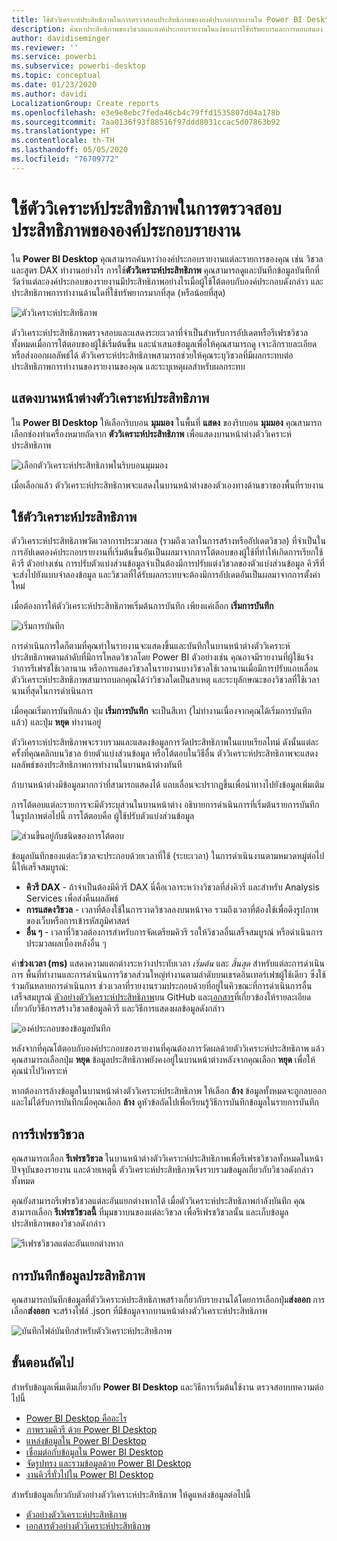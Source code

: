 ```yaml
---
title: ใช้ตัววิเคราะห์ประสิทธิภาพในการตรวจสอบประสิทธิภาพขององค์ประกอบรายงานใน Power BI Desktop
description: ค้นหาประสิทธิภาพของวิชวลและองค์ประกอบรายงานในแง่ของการใช้ทรัพยากรและการตอบสนอง
author: davidiseminger
ms.reviewer: ''
ms.service: powerbi
ms.subservice: powerbi-desktop
ms.topic: conceptual
ms.date: 01/23/2020
ms.author: davidi
LocalizationGroup: Create reports
ms.openlocfilehash: e3e9e8ebc7feda46cb4c79ffd1535807d04a178b
ms.sourcegitcommit: 7aa0136f93f88516f97ddd8031ccac5d07863b92
ms.translationtype: HT
ms.contentlocale: th-TH
ms.lasthandoff: 05/05/2020
ms.locfileid: "76709772"
---
```

# <a name="use-performance-analyzer-to-examine-report-element-performance"></a>ใช้ตัววิเคราะห์ประสิทธิภาพในการตรวจสอบประสิทธิภาพขององค์ประกอบรายงาน

ใน **Power BI Desktop** คุณสามารถค้นหาว่าองค์ประกอบรายงานแต่ละรายการของคุณ เช่น วิชวลและสูตร DAX ทำงานอย่างไร การใช้**ตัววิเคราะห์ประสิทธิภาพ** คุณสามารถดูและบันทึกข้อมูลบันทึกที่วัดว่าแต่ละองค์ประกอบของรายงานมีประสิทธิภาพอย่างไรเมื่อผู้ใช้โต้ตอบกับองค์ประกอบดังกล่าว และประสิทธิภาพการทำงานด้านใดที่ใช้ทรัพยากรมากที่สุด (หรือน้อยที่สุด)

![ตัววิเคราะห์ประสิทธิภาพ](media/desktop-performance-analyzer/performance-analyzer-01.png)

ตัววิเคราะห์ประสิทธิภาพตรวจสอบและแสดงระยะเวลาที่จำเป็นสำหรับการอัปเดตหรือรีเฟรชวิชวลทั้งหมดเมื่อการโต้ตอบของผู้ใช้เริ่มต้นขึ้น และนำเสนอข้อมูลเพื่อให้คุณสามารถดู เจาะลึกรายละเอียด หรือส่งออกผลลัพธ์ได้ ตัววิเคราะห์ประสิทธิภาพสามารถช่วยให้คุณระบุวิชวลที่มีผลกระทบต่อประสิทธิภาพการทำงานของรายงานของคุณ และระบุเหตุผลสำหรับผลกระทบ

## <a name="displaying-the-performance-analyzer-pane"></a>แสดงบานหน้าต่างตัววิเคราะห์ประสิทธิภาพ

ใน **Power BI Desktop** ให้เลือกริบบอน **มุมมอง** ในพื้นที่ **แสดง** ของริบบอน **มุมมอง** คุณสามารถเลือกช่องทำเครื่องหมายถัดจาก **ตัววิเคราะห์ประสิทธิภาพ** เพื่อแสดงบานหน้าต่างตัววิเคราะห์ประสิทธิภาพ

![เลือกตัววิเคราะห์ประสิทธิภาพในริบบอนมุมมอง](media/desktop-performance-analyzer/performance-analyzer-02.png)

เมื่อเลือกแล้ว ตัววิเคราะห์ประสิทธิภาพจะแสดงในบานหน้าต่างของตัวเองทางด้านขวาของพื้นที่รายงาน

## <a name="using-performance-analyzer"></a>ใช้ตัววิเคราะห์ประสิทธิภาพ

ตัววิเคราะห์ประสิทธิภาพวัดเวลาการประมวลผล (รวมถึงเวลาในการสร้างหรืออัปเดตวิชวล) ที่จำเป็นในการอัปเดตองค์ประกอบรายงานที่เริ่มต้นขึ้นอันเป็นผลมาจากการโต้ตอบของผู้ใช้ที่ทำให้เกิดการเรียกใช้คิวรี ตัวอย่างเช่น การปรับตัวแบ่งส่วนข้อมูลจำเป็นต้องมีการปรับแต่งวิชวลของตัวแบ่งส่วนข้อมูล คิวรีที่จะส่งไปยังแบบจำลองข้อมูล และวิชวลที่ได้รับผลกระทบจะต้องมีการอัปเดตอันเป็นผลมาจากการตั้งค่าใหม่ 

เมื่อต้องการให้ตัววิเคราะห์ประสิทธิภาพเริ่มต้นการบันทึก เพียงแค่เลือก **เริ่มการบันทึก**

![เริ่มการบันทึก](media/desktop-performance-analyzer/performance-analyzer-03.png)

การดำเนินการใดก็ตามที่คุณทำในรายงานจะแสดงขึ้นและบันทึกในบานหน้าต่างตัววิเคราะห์ประสิทธิภาพตามลำดับที่มีการโหลดวิชวลโดย Power BI ตัวอย่างเช่น คุณอาจมีรายงานที่ผู้ใช้แจ้งว่าการรีเฟรชใช้เวลานาน หรือการแสดงวิชวลในรายงานบางวิชวลใช้เวลานานเมื่อมีการปรับแถบเลื่อน ตัววิเคราะห์ประสิทธิภาพสามารถบอกคุณได้ว่าวิชวลใดเป็นสาเหตุ และระบุลักษณะของวิชวลที่ใช้เวลานานที่สุดในการดำเนินการ 

เมื่อคุณเริ่มการบันทึกแล้ว ปุ่ม **เริ่มการบันทึก** จะเป็นสีเทา (ไม่ทำงานเนื่องจากคุณได้เริ่มการบันทึกแล้ว) และปุ่ม **หยุด** ทำงานอยู่ 

ตัววิเคราะห์ประสิทธิภาพจะรวบรวมและแสดงข้อมูลการวัดประสิทธิภาพในแบบเรียลไทม์ ดังนั้นแต่ละครั้งที่คุณคลิกบนวิชวล ย้ายตัวแบ่งส่วนข้อมูล หรือโต้ตอบในวิธีอื่น ตัววิเคราะห์ประสิทธิภาพจะแสดงผลลัพธ์ของประสิทธิภาพการทำงานในบานหน้าต่างทันที

ถ้าบานหน้าต่างมีข้อมูลมากกว่าที่สามารถแสดงได้ แถบเลื่อนจะปรากฏขึ้นเพื่อนำทางไปยังข้อมูลเพิ่มเติม

การโต้ตอบแต่ละรายการจะมีตัวระบุส่วนในบานหน้าต่าง อธิบายการดำเนินการที่เริ่มต้นรายการบันทึก ในรูปภาพต่อไปนี้ การโต้ตอบคือ ผู้ใช้ปรับตัวแบ่งส่วนข้อมูล

![ส่วนขึ้นอยู่กับชนิดของการโต้ตอบ](media/desktop-performance-analyzer/performance-analyzer-04.png)

ข้อมูลบันทึกของแต่ละวิชวลจะประกอบด้วยเวลาที่ใช้ (ระยะเวลา) ในการดำเนินงานตามหมวดหมู่ต่อไปนี้ให้เสร็จสมบูรณ์:

* **คิวรี DAX** - ถ้าจำเป็นต้องมีคิวรี DAX นี่คือเวลาระหว่างวิชวลที่ส่งคิวรี และสำหรับ Analysis Services เพื่อส่งคืนผลลัพธ์
* **การแสดงวิชวล** - เวลาที่ต้องใช้ในการวาดวิชวลลงบนหน้าจอ รวมถึงเวลาที่ต้องใช้เพื่อดึงรูปภาพของเว็บหรือการเข้ารหัสภูมิศาสตร์ 
* **อื่น ๆ** - เวลาที่วิชวลต้องการสำหรับการจัดเตรียมคิวรี รอให้วิชวลอื่นเสร็จสมบูรณ์ หรือดำเนินการประมวลผลเบื้องหลังอื่น ๆ

ค่า**ช่วงเวลา (ms)** แสดงความแตกต่างระหว่างประทับเวลา *เริ่มต้น* และ *สิ้นสุด* สำหรับแต่ละการดำเนินการ พื้นที่ทำงานและการดำเนินการวิชวลส่วนใหญ่ทำงานตามลำดับบนเธรดอินเทอร์เฟซผู้ใช้เดียว ซึ่งใช้ร่วมกันหลายการดำเนินการ ช่วงเวลาที่รายงานรวมประกอบด้วยที่อยู่ในคิวขณะที่การดำเนินการอื่นเสร็จสมบูรณ์ [ตัวอย่างตัววิเคราะห์ประสิทธิภาพ](https://github.com/microsoft/powerbi-desktop-samples/tree/master/Performance%20Analyzer)บน GitHub และ[เอกสาร](https://github.com/microsoft/powerbi-desktop-samples/blob/master/Performance%20Analyzer/Power%20BI%20Performance%20Analyzer%20Export%20File%20Format.docx)ที่เกี่ยวข้องให้รายละเอียดเกี่ยวกับวิธีการสร้างวิชวลข้อมูลคิวรี และวิธีการแสดงผลข้อมูลดังกล่าว


![องค์ประกอบของข้อมูลบันทึก](media/desktop-performance-analyzer/performance-analyzer-06.png)

หลังจากที่คุณโต้ตอบกับองค์ประกอบของรายงานที่คุณต้องการวัดผลด้วยตัววิเคราะห์ประสิทธิภาพ แล้วคุณสามารถเลือกปุ่ม **หยุด** ข้อมูลประสิทธิภาพยังคงอยู่ในบานหน้าต่างหลังจากคุณเลือก **หยุด** เพื่อให้คุณนำไปวิเคราะห์

หากต้องการล้างข้อมูลในบานหน้าต่างตัววิเคราะห์ประสิทธิภาพ ให้เลือก **ล้าง** ข้อมูลทั้งหมดจะถูกลบออกและไม่ได้รับการบันทึกเมื่อคุณเลือก **ล้าง** ดูหัวข้อถัดไปเพื่อเรียนรู้วิธีการบันทึกข้อมูลในรายการบันทึก 

## <a name="refreshing-visuals"></a>การรีเฟรชวิชวล

คุณสามารถเลือก **รีเฟรชวิชวล** ในบานหน้าต่างตัววิเคราะห์ประสิทธิภาพเพื่อรีเฟรชวิชวลทั้งหมดในหน้าปัจจุบันของรายงาน และด้วยเหตุนี้ ตัววิเคราะห์ประสิทธิภาพจึงรวบรวมข้อมูลเกี่ยวกับวิชวลดังกล่าวทั้งหมด

คุณยังสามารถรีเฟรชวิชวลแต่ละอันแยกต่างหากได้ เมื่อตัววิเคราะห์ประสิทธิภาพกำลังบันทึก คุณสามารถเลือก **รีเฟรชวิชวลนี้** ที่มุมขวาบนของแต่ละวิชวล เพื่อรีเฟรชวิชวลนั้น และเก็บข้อมูลประสิทธิภาพของวิชวลดังกล่าว

![รีเฟรชวิชวลแต่ละอันแยกต่างหาก](media/desktop-performance-analyzer/performance-analyzer-07.png)

## <a name="saving-performance-information"></a>การบันทึกข้อมูลประสิทธิภาพ

คุณสามารถบันทึกข้อมูลที่ตัววิเคราะห์ประสิทธิภาพสร้างเกี่ยวกับรายงานได้โดยการเลือกปุ่ม**ส่งออก** การเลือก**ส่งออก** จะสร้างไฟล์ .json ที่มีข้อมูลจากบานหน้าต่างตัววิเคราะห์ประสิทธิภาพ 

![บันทึกไฟล์บันทึกสำหรับตัววิเคราะห์ประสิทธิภาพ](media/desktop-performance-analyzer/performance-analyzer-05.png)


## <a name="next-steps"></a>ขั้นตอนถัดไป
สำหรับข้อมูลเพิ่มเติมเกี่ยวกับ **Power BI Desktop** และวิธีการเริ่มต้นใช้งาน ตรวจสอบบทความต่อไปนี้

* [Power BI Desktop คืออะไร](desktop-what-is-desktop.md)
* [ภาพรวมคิวรี ด้วย Power BI Desktop](desktop-query-overview.md)
* [แหล่งข้อมูลใน Power BI Desktop](desktop-data-sources.md)
* [เชื่อมต่อกับข้อมูลใน Power BI Desktop](desktop-connect-to-data.md)
* [จัดรูปทรง และรวมข้อมูลด้วย Power BI Desktop](desktop-shape-and-combine-data.md)
* [งานคิวรี่ทั่วไปใน Power BI Desktop](desktop-common-query-tasks.md)   

สำหรับข้อมูลเกี่ยวกับตัวอย่างตัววิเคราะห์ประสิทธิภาพ ให้ดูแหล่งข้อมูลต่อไปนี้

* [ตัวอย่างตัววิเคราะห์ประสิทธิภาพ](https://github.com/microsoft/powerbi-desktop-samples/tree/master/Performance%20Analyzer)
* [เอกสารตัวอย่างตัววิเคราะห์ประสิทธิภาพ](https://github.com/microsoft/powerbi-desktop-samples/blob/master/Performance%20Analyzer/Power%20BI%20Performance%20Analyzer%20Export%20File%20Format.docx)